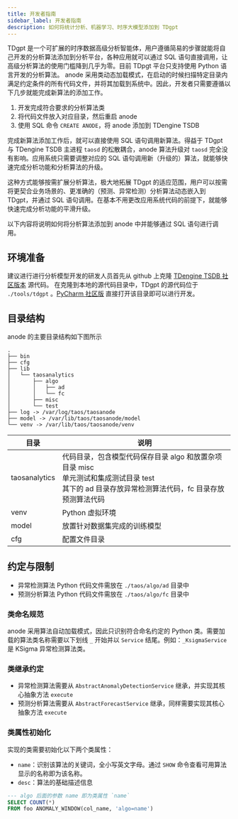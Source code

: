 ```yaml
---
title: 开发者指南
sidebar_label: 开发者指南
description: 如何将统计分析、机器学习、时序大模型添加到 TDgpt
---
```


TDgpt 是一个可扩展的时序数据高级分析智能体，用户遵循简易的步骤就能将自己开发的分析算法添加到分析平台，各种应用就可以通过 SQL 语句直接调用，让高级分析算法的使用门槛降到几乎为零。目前 TDpgt 平台只支持使用 Python 语言开发的分析算法。
anode 采用类动态加载模式，在启动的时候扫描特定目录内满足约定条件的所有代码文件，并将其加载到系统中。因此，开发者只需要遵循以下几步就能完成新算法的添加工作。

1. 开发完成符合要求的分析算法类
2. 将代码文件放入对应目录，然后重启 anode
3. 使用 SQL 命令 `CREATE ANODE`，将 anode 添加到 TDengine TSDB

完成新算法添加工作后，就可以直接使用 SQL 语句调用新算法。得益于 TDgpt 与 TDengine TSDB 主进程 `taosd` 的松散耦合，anode 算法升级对 `taosd` 完全没有影响。应用系统只需要调整对应的 SQL 语句调用新（升级的）算法，就能够快速完成分析功能和分析算法的升级。

这种方式能够按需扩展分析算法，极大地拓展 TDgpt 的适应范围，用户可以按需将更契合业务场景的、更准确的（预测、异常检测）分析算法动态嵌入到 TDgpt，并通过 SQL 语句调用。在基本不用更改应用系统代码的前提下，就能够快速完成分析功能的平滑升级。

以下内容将说明如何将分析算法添加到 anode 中并能够通过 SQL 语句进行调用。

## 环境准备

建议进行进行分析模型开发的研发人员首先从 github 上克隆 [TDengine TSDB 社区版本](https://github.com/taosdata/tdengine) 源代码。
在克隆到本地的源代码目录中，TDgpt 的源代码位于 `./tools/tdgpt` 。[PyCharm 社区版](https://www.jetbrains.com/pycharm/download)
直接打开该目录即可以进行开发。

## 目录结构

anode 的主要目录结构如下图所示

```text
.
├── bin
├── cfg
├── lib
│   └── taosanalytics
│       ├── algo
│       │   ├── ad
│       │   └── fc
│       ├── misc
│       └── test
├── log -> /var/log/taos/taosanode
├── model -> /var/lib/taos/taosanode/model
└── venv -> /var/lib/taos/taosanode/venv
```

| 目录            | 说明                                                                                    |
|---------------|---------------------------------------------------------------------------------------|
| taosanalytics | 代码目录，包含模型代码保存目录 algo 和放置杂项目录 misc  <br/> 单元测试和集成测试目录 test <br/> 其下的 ad 目录存放异常检测算法代码，fc 目录存放预测算法代码 |
| venv          | Python 虚拟环境                                                                           |
| model         | 放置针对数据集完成的训练模型                                                                        |
| cfg           | 配置文件目录                                                                                |

## 约定与限制

- 异常检测算法 Python 代码文件需放在 `./taos/algo/ad` 目录中
- 预测分析算法 Python 代码文件需放在 `./taos/algo/fc` 目录中

### 类命名规范

anode 采用算法自动加载模式，因此只识别符合命名约定的 Python 类。需要加载的算法类名称需要以下划线 `_` 开始并以 `Service` 结尾。例如：`_KsigmaService` 是 KSigma 异常检测算法类。

### 类继承约定

- 异常检测算法需要从 `AbstractAnomalyDetectionService` 继承，并实现其核心抽象方法 `execute`
- 预测分析算法需要从 `AbstractForecastService` 继承，同样需要实现其核心抽象方法 `execute`

### 类属性初始化

实现的类需要初始化以下两个类属性：

- `name`：识别该算法的关键词，全小写英文字母。通过 `SHOW` 命令查看可用算法显示的名称即为该名称。
- `desc`：算法的基础描述信息

```SQL
--- algo 后面的参数 name 即为类属性 `name`
SELECT COUNT(*)
FROM foo ANOMALY_WINDOW(col_name, 'algo=name')
```
